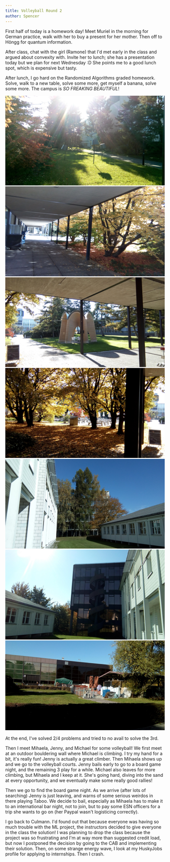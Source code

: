 ```yaml
---
title: Volleyball Round 2
author: Spencer
---
```


First half of today is a homework day! Meet Muriel in the morning for German practice, walk with her to buy a present for her mother. Then off to Höngg for quantum information.

After class, chat with the girl (Ramone) that I'd met early in the class and argued about convexity with. Invite her to lunch; she has a presentation today but we plan for next Wednesday :D She points me to a good lunch spot, which is expensive but tasty.

After lunch, I go hard on the Randomized Algorithms graded homework. Solve, walk to a new table, solve some more, get myself a banana, solve some more. The campus is *SO FREAKING BEAUTIFUL*!

![IMG_20171018_153030](../images/IMG_20171018_153030.jpg)  
![IMG_20171018_153028](../images/IMG_20171018_153028.jpg)  
![IMG_20171018_153204](../images/IMG_20171018_153204.jpg)  
![IMG_20171018_153202](../images/IMG_20171018_153202.jpg)  
![IMG_20171018_124250](../images/IMG_20171018_124250.jpg)  
![IMG_20171018_124253](../images/IMG_20171018_124253.jpg)
![IMG_20171018_124340](../images/IMG_20171018_124340.jpg)

At the end, I've solved 2/4 problems and tried to no avail to solve the 3rd.

Then I meet Mihaela, Jenny, and Michael for some volleyball! We first meet at an outdoor bouldering wall where Michael is climbing. I try my hand for a bit, it's really fun! Jenny is actually a great climber. Then Mihaela shows up and we go to the volleyball courts. Jenny bails early to go to a board game night, and the remaining 3 play for a while. Michael also leaves for more climbing, but Mihaela and I keep at it. She's going hard, diving into the sand at every opportunity, and we eventually make some really good rallies!

Then we go to find the board game night. As we arrive (after lots of searching) Jenny is just leaving, and warns of some serious weirdos in there playing Taboo. We decide to bail, especially as Mihaela has to make it to an international bar night, not to join, but to pay some ESN officers for a trip she wants to go on (her Paypal wasn't logisticing correctly).

I go back to Culmann. I'd found out that because everyone was having so much trouble with the ML project, the instructors decided to give everyone in the class the solution! I was planning to drop the class because the project was so frustrating and I'm at way more than suggested credit load, but now I postponed the decision by going to the CAB and implementing their solution. Then, on some strange energy wave, I look at my HuskyJobs profile for applying to internships. Then I crash.


